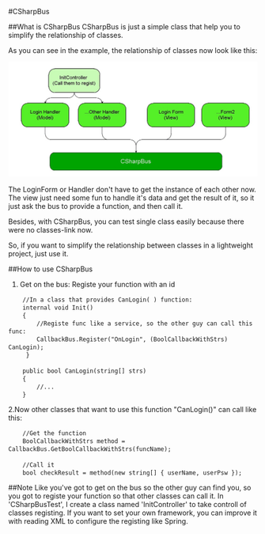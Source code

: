 #CSharpBus

##What is CSharpBus
CSharpBus is just a simple class that help you to simplify the relationship of classes.

As you can see in the example, the relationship of classes now look like this:

![exampleRelationship](README/ExampleDraft.jpg)

The LoginForm or Handler don't have to get the instance of each other now. The view just need some fun to handle it's data and get the result of it, so it just ask the bus to provide a function, and then call it.

Besides, with CSharpBus, you can test single class easily because there were no classes-link now.

So, if you want to simplify the relationship between classes in a lightweight project, just use it. 

##How to use CSharpBus
1. Get on the bus: Registe your function with an id

```CSharp
	//In a class that provides CanLogin( ) function:
	internal void Init()
	{
	    //Registe func like a service, so the other guy can call this func:
	    CallbackBus.Register("OnLogin", (BoolCallbackWithStrs) CanLogin);
	 }

	public bool CanLogin(string[] strs)
	{
		//...
	}
 ```


2.Now other classes that want to use this function "CanLogin()" can call like this:

```CSharp
	//Get the function
	BoolCallbackWithStrs method = CallbackBus.GetBoolCallbackWithStrs(funcName);

	//Call it
	bool checkResult = method(new string[] { userName, userPsw });
```

##Note
Like you've got to get on the bus so the other guy can find you, so you got to registe your function so that other classes can call it.
In 'CSharpBusTest', I create a class named 'InitController' to take controll of classes registing. If you want to set your own framework, you can improve it with reading XML to configure the registing like Spring.